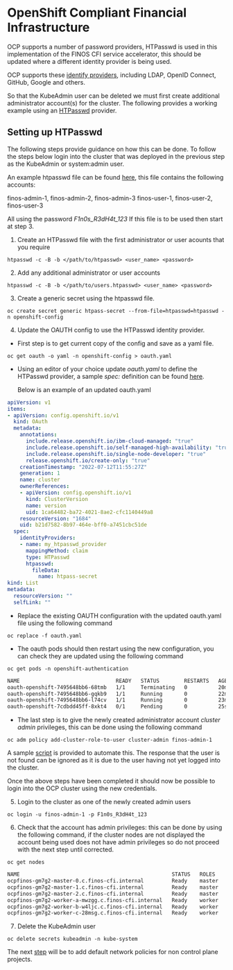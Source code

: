 # OpenShift Compliant Financial Infrastructure

OCP supports a number of password providers, HTPasswd is used in this implementation of the FINOS CFI service accelerator, this should be updated where a different identity provider is being used.

OCP supports these [identify providers](https://docs.openshift.com/container-platform/4.11/authentication/understanding-identity-provider.html), including LDAP, OpenID Connect, GitHub, Google and others. 

So that the KubeAdmin user can be deleted we must first create additional administrator account(s) for the cluster. The following provides a working example using an [HTPasswd](https://docs.openshift.com/container-platform/4.11/authentication/identity_providers/configuring-htpasswd-identity-provider.html) provider.

## Setting up HTPasswd 

The following steps provide guidance on how this can be done. To follow the steps below login into the cluster that was deployed in the previous step as the KubeAdmin or system:admin user. 

An example htpasswd file can be found [here](htpasswd), this file contains the following accounts:

finos-admin-1, finos-admin-2, finos-admin-3 
finos-user-1, finos-user-2, finos-user-3 

All using the password *F1n0s_R3dH4t_123* If this file is to be used then start at step 3.

1. Create an HTPasswd file with the first administrator or user acounts that you require

```shell
htpasswd -c -B -b </path/to/htpasswd> <user_name> <password>
```

2. Add any additional administrator or user accounts

```shell
htpasswd -c -B -b </path/to/users.htpasswd> <user_name> <password>
```

3. Create a generic secret using the htpasswd file.

```shell
oc create secret generic htpass-secret --from-file=htpasswd=htpasswd -n openshift-config
```

4. Update the OAUTH config to use the HTPasswd identity provider. 
- First step is to get current copy of the config and save as a yaml file.

```shell
oc get oauth -o yaml -n openshift-config > oauth.yaml
```

  - Using an editor of your choice update *oauth.yaml* to define the HTPasswd provider, a sample *spec:* definition can be found [here](sample_htpasswd_provider_oauth.yaml).

    Below is an example of an updated oauth.yaml

```yaml
apiVersion: v1
items:
- apiVersion: config.openshift.io/v1
  kind: OAuth
  metadata:
    annotations:
      include.release.openshift.io/ibm-cloud-managed: "true"
      include.release.openshift.io/self-managed-high-availability: "true"
      include.release.openshift.io/single-node-developer: "true"
      release.openshift.io/create-only: "true"
    creationTimestamp: "2022-07-12T11:55:27Z"
    generation: 1
    name: cluster
    ownerReferences:
    - apiVersion: config.openshift.io/v1
      kind: ClusterVersion
      name: version
      uid: 1ca64482-ba72-4021-8ae2-cfc1140449a8
    resourceVersion: "1684"
    uid: b21d7582-8b97-464e-bff0-a7451cbc51de
  spec:
    identityProviders:
    - name: my_htpasswd_provider
      mappingMethod: claim
      type: HTPasswd
      htpasswd:
        fileData:
          name: htpass-secret
kind: List
metadata:
  resourceVersion: ""
  selfLink: ""
```

  - Replace the existing OAUTH configuration with the updated oauth.yaml file using the following command

```shell
oc replace -f oauth.yaml
```

  - The oauth pods should then restart using the new configuration, you can check they are updated using the following command

```shell
oc get pods -n openshift-authentication
```

```bash
NAME                               READY   STATUS        RESTARTS   AGE
oauth-openshift-7495648bb6-68tmb   1/1     Terminating   0          20m
oauth-openshift-7495648bb6-gqkb9   1/1     Running       0          22m
oauth-openshift-7495648bb6-l74cv   1/1     Running       0          23m
oauth-openshift-7cdbdd45ff-8xkt4   0/1     Pending       0          25s
```


  - The last step is to give the newly created administrator account *cluster admin* privileges, this can be done using the following command

```shell
oc adm policy add-cluster-role-to-user cluster-admin finos-admin-1
```

A sample [script](add_cluster_admin_role.sh) is provided to automate this. The response that the user is not found can be ignored as it is due to the user having not yet logged into the cluster.  

Once the above steps have been completed it should now be possible to login into the OCP cluster using the new credentials. 

5. Login to the cluster as one of the newly created admin users

```shell
oc login -u finos-admin-1 -p F1n0s_R3dH4t_123
```

6. Check that the account has admin privileges: this can be done by using the following command, if the cluster nodes are not displayed the account being used does not have admin privileges so do not proceed with the next step until corrected.

```shell
oc get nodes
```

```bash
NAME                                                 STATUS   ROLES    AGE   VERSION
ocpfinos-gm7g2-master-0.c.finos-cfi.internal         Ready    master   44m   v1.23.3+e419edf
ocpfinos-gm7g2-master-1.c.finos-cfi.internal         Ready    master   45m   v1.23.3+e419edf
ocpfinos-gm7g2-master-2.c.finos-cfi.internal         Ready    master   44m   v1.23.3+e419edf
ocpfinos-gm7g2-worker-a-mwzgg.c.finos-cfi.internal   Ready    worker   27m   v1.23.3+e419edf
ocpfinos-gm7g2-worker-b-w4ljc.c.finos-cfi.internal   Ready    worker   27m   v1.23.3+e419edf
ocpfinos-gm7g2-worker-c-28msg.c.finos-cfi.internal   Ready    worker   26m   v1.23.3+e419edf
```

7. Delete the KubeAdmin user 

```shell
oc delete secrets kubeadmin -n kube-system
```


The next [step](../03_default_network_policy/default_network_policy_implementation.md) will be to add default network policies for non control plane projects. 
